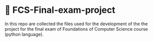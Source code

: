 # :memo: FCS-Final-exam-project

In this repo are collected the files used for the development of the the project for the final exam of Foundations of Computer Science course (python language).
